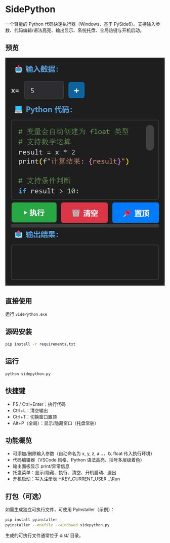 # SidePython

一个轻量的 Python 代码快速执行器（Windows，基于 PySide6）。支持输入参数、代码编辑/语法高亮、输出显示、系统托盘、全局热键与开机启动。
## 预览
<img src="assets/screenshot.jpg" alt="SidePython 界面预览" width="600">

## 直接使用
运行 `SidePython.exe`

## 源码安装

```bash
pip install -r requirements.txt
```

## 运行

```bash
python sidepython.py
```

## 快捷键

- F5 / Ctrl+Enter：执行代码
- Ctrl+L：清空输出
- Ctrl+T：切换窗口置顶
- Alt+P（全局）：显示/隐藏窗口（托盘常驻）

## 功能概览

- 可添加/删除输入参数（自动命名为 x, y, z, a...，以 float 传入执行环境）
- 代码编辑器（VSCode 风格、Python 语法高亮、括号多层级着色）
- 输出面板显示 print/异常信息
- 托盘菜单：显示/隐藏、执行、清空、开机启动、退出
- 开机启动：写入注册表 HKEY_CURRENT_USER\...\Run

## 打包（可选）

如需生成独立可执行文件，可使用 PyInstaller（示例）：

```bash
pip install pyinstaller
pyinstaller --onefile --windowed sidepython.py
```

生成的可执行文件通常位于 dist/ 目录。
